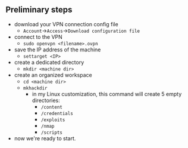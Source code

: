 ## Preliminary steps

- download your VPN connection config file 
  - `Account`->`Access`->`Download configuration file`
- connect to the VPN
  - `sudo openvpn <filename>.ovpn`
- save the IP address of the machine
  - `settarget <IP>`
- create a dedicated directory
  - `mkdir <machine dir>`
- create an organized workspace
  - `cd <machine dir>`
  - `mkhackdir`
    - in my Linux customization, this command will create 5 empty directories:
      - `/content`
      - `/credentials`
      - `/exploits`
      - `/nmap`
      - `/scripts` 
- now we're ready to start.